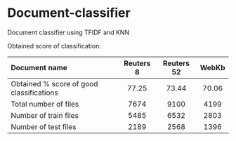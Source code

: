 # Document-classifier
Document classifier using TFIDF and KNN

Obtained score of classification:

| Document name                            | Reuters 8   | Reuters 52 | WebKb |
| :--------------------------------------- | :---------: | :--------: | :---: |
| Obtained % score of good classifications | 77.25       | 73.44      | 70.06 |
| Total number of files                    | 7674        | 9100       | 4199  |
| Number of train files                    | 5485        | 6532       | 2803  |
| Number of test files                     | 2189        | 2568       | 1396  |
